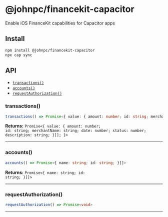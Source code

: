 # @johnpc/financekit-capacitor

Enable iOS FinanceKit capabilities for Capacitor apps

## Install

```bash
npm install @johnpc/financekit-capacitor
npx cap sync
```

## API

<docgen-index>

* [`transactions()`](#transactions)
* [`accounts()`](#accounts)
* [`requestAuthorization()`](#requestauthorization)

</docgen-index>

<docgen-api>
<!--Update the source file JSDoc comments and rerun docgen to update the docs below-->

### transactions()

```typescript
transactions() => Promise<{ value: { amount: number; id: string; merchantName: string; date: number; status: number; description: string; }[]; }>
```

**Returns:** <code>Promise&lt;{ value: { amount: number; id: string; merchantName: string; date: number; status: number; description: string; }[]; }&gt;</code>

--------------------


### accounts()

```typescript
accounts() => Promise<{ name: string; id: string; }[]>
```

**Returns:** <code>Promise&lt;{ name: string; id: string; }[]&gt;</code>

--------------------


### requestAuthorization()

```typescript
requestAuthorization() => Promise<void>
```

--------------------

</docgen-api>

